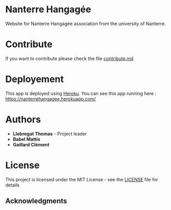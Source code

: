 # Nanterre Hangagée
Website for Nanterre Hangagée association from the university of Nanterre.

# Contribute
If you want to contribute please check the file [contribute.md](https://github.com/ThomLlobEce/nh/blob/master/CONTRIBUTE.md)

# Deployement
This app is deployed using [Heroku](https://id.heroku.com/login).
You can see this app running here : https://nanterrehangagee.herokuapp.com/

# Authors

 - **Llobregat Thomas** - Project leader
 - **Babel Mattis**
 - **Gaillard Clément**

# License
This project is licensed under the MIT License - see the [LICENSE](https://github.com/ThomLlobEce/nh/blob/master/LICENSE) file for details

## Acknowledgments

